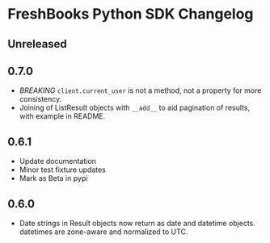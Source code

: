 # FreshBooks Python SDK Changelog

## Unreleased

## 0.7.0

- *BREAKING* `client.current_user` is not a method, not a property for more consistency.
- Joining of ListResult objects with `__add__` to aid pagination of results, with example in README.

## 0.6.1

- Update documentation
- Minor test fixture updates
- Mark as Beta in pypi

## 0.6.0

- Date strings in Result objects now return as date and datetime objects. datetimes are zone-aware and normalized to UTC.

